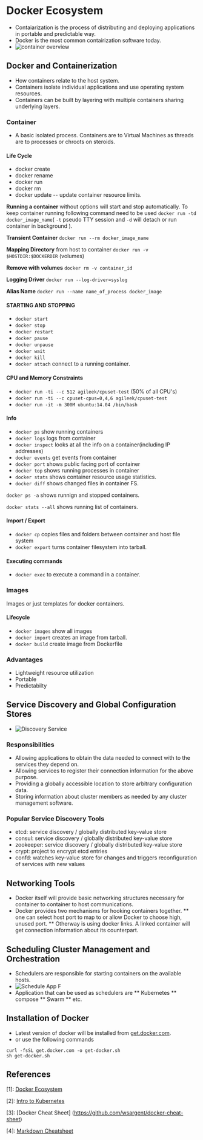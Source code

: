 # Docker Ecosystem
* Contaiarization is the process of distributing and deploying applications in portable and predictable way.
* Docker is the most common contairization software today.
* ![container overview][containerOverview]

## Docker and Containerization
* How containers relate to the host system.
* Containers isolate individual applications and use operating system resources.
* Containers can be built by layering with multiple containers sharing underlying layers.

### Container
* A basic isolated process. Containers are to Virtual Machines as threads are to processes or chroots on steroids.

#### Life Cycle
* docker create 
* docker rename
* docker run
* docker rm
* docker update -- update container resource limits.

**Running a container** without options will start and stop automatically. To keep container running following command need to be used `docker run -td docker_image_name`( `-t` pseudo TTY session and `-d` will detach or run container in background ).

**Transient Container** `docker run --rm docker_image_name`

**Mapping Directory** from host to container `docker run -v $HOSTDIR:$DOCKERDIR` (volumes)

**Remove with volumes** `docker rm -v container_id`

**Logging Driver** `docker run --log-driver=syslog`

**Alias Name** `docker run --name name_of_process docker_image`

#### STARTING AND STOPPING
* `docker start`
* `docker stop`
* `docker restart`
* `docker pause`
* `docker unpause`
* `docker wait` 
* `docker kill`
* `docker attach` connect to a running container.

#### CPU and Memory Constraints
* `docker run -ti --c 512 agileek/cpuset-test` (50% of all CPU's)
* `docker run -ti --c cpuset-cpus=0,4,6 agileek/cpuset-test`
* `docker run -it -m 300M ubuntu:14.04 /bin/bash`

#### Info
* `docker ps` show running containers
* `docker logs` logs from container
* `docker inspect` looks at all the info on a container(including IP addresses)
* `docker events` get events from container
* `docker port` shows public facing port of container
* `docker top` shows running processes in container
* `docker stats` shows container resource usage statistics.
* `docker diff` shows changed files in container FS.

`docker ps -a` shows runnign and stopped containers.

`docker stats --all` shows running list of containers.

#### Import / Export
* `docker cp` copies files and folders between container and host file system
* `docker export` turns container filesystem into tarball.

#### Executing commands
* `docker exec` to execute a command in a container.

### Images
Images or just templates for docker containers.

#### Lifecycle
* `docker images` show all images
* `docker import` creates an image from tarball.
* `docker build` create image from Dockerfile


### Advantages
* Lightweight resource utilization
* Portable
* Predictabilty

## Service Discovery and Global Configuration Stores
* ![Discovery Service](https://assets.digitalocean.com/articles/docker_ecosystem/Discover-Flow.png)
### Responsibilities
* Allowing applications to obtain the data needed to connect with to the services they depend on.
* Allowing services to register their connection information for the above purpose.
* Providing a globally accessible location to store arbitrary configuration data.
* Storing information about cluster members as needed by any cluster management software.
### Popular Service Discovery Tools
* etcd: service discovery / globally distributed key-value store
* consul: service discovery / globally distributed key-value store
* zookeeper: service discovery / globally distributed key-value store
* crypt: project to encrypt etcd entries
* confd: watches key-value store for changes and triggers reconfiguration of services with new values

## Networking Tools
* Docker itself will provide basic networking structures necessary for container to container to host communications.
* Docker provides two mechanisms for hooking containers together.
** one can select host port to map to or allow Docker to choose high, unused port.
** Otherway is using docker links. A linked container will get connection information about its counterpart.

## Scheduling Cluster Management and Orchestration
* Schedulers are responsible for starting containers on the available hosts.
* ![ Schedule App F](https://assets.digitalocean.com/articles/docker_ecosystem/Example-Schedule-App-F.png)
* Application that can be used as schedulers are 
** Kubernetes
** compose
** Swarm
** etc.

## Installation of Docker
* Latest version of docker will be installed from [get.docker.com](https://get.docker.com).
* or use the following commands
```shell
curl -fsSL get.docker.com -o get-docker.sh
sh get-docker.sh
```

## References
[1]: [Docker Ecosystem](https://www.digitalocean.com/community/tutorials/the-docker-ecosystem-an-introduction-to-common-components)

[2]: [Intro to Kubernetes](https://www.digitalocean.com/community/tutorials/an-introduction-to-kubernetes)

[3]: [Docker Cheat Sheet] (https://github.com/wsargent/docker-cheat-sheet)

[4]: [Markdown Cheatsheet](https://github.com/adam-p/markdown-here/wiki/Markdown-Cheatsheet)

[containerOverview]: https://assets.digitalocean.com/articles/docker_ecosystem/Container-Overview.png "Logo Title Text 2"
